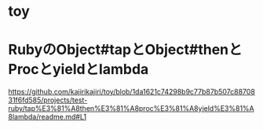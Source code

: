 # toy

# RubyのObject#tapとObject#thenとProcとyieldとlambda
https://github.com/kajirikajiri/toy/blob/1da1621c74298b9c77b87b507c8870831f6fd585/projects/test-ruby/tap%E3%81%A8then%E3%81%A8proc%E3%81%A8yield%E3%81%A8lambda/readme.md#L1